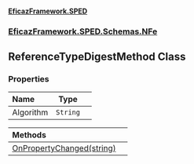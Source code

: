 #### [EficazFramework.SPED](EficazFrameworkSPED.md 'EficazFramework SPED')
### [EficazFramework.SPED.Schemas.NFe](EficazFramework.SPED.Schemas.NFe.md 'EficazFramework.SPED.Schemas.NFe')

## ReferenceTypeDigestMethod Class
### Properties

| Name | Type | |
| :--- | :---: | :--- |
| Algorithm | `String` |  |

| Methods | |
| :--- | :--- |
| [OnPropertyChanged(string)](EficazFramework.SPED.Schemas.NFe/ReferenceTypeDigestMethod/OnPropertyChanged(string).md 'EficazFramework.SPED.Schemas.NFe.ReferenceTypeDigestMethod.OnPropertyChanged(string)') | |
